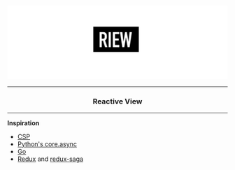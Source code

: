 ![Riew logo](./assets/riew.jpg)

---

<h3 align="center">Reactive View</h3>

---

**Inspiration**

- [CSP](https://en.wikipedia.org/wiki/Communicating_sequential_processes)
- [Python's core.async](https://github.com/clojure/core.async)
- [Go](https://golang.org/)
- [Redux](https://redux.js.org/) and [redux-saga](https://redux-saga.js.org/)
